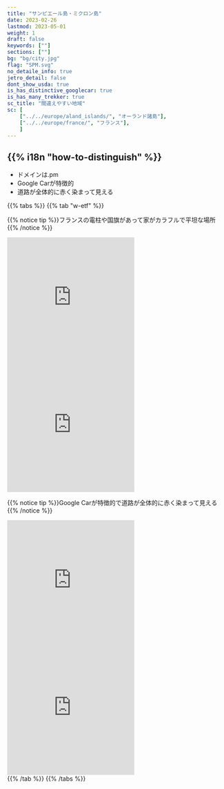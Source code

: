 ```yaml
---
title: "サンピエール島・ミクロン島"
date: 2023-02-26
lastmod: 2023-05-01
weight: 1
draft: false
keywords: [""]
sections: [""]
bg: "bg/city.jpg"
flag: "SPM.svg"
no_detaile_info: true
jetro_detail: false
dont_show_usda: true
is_has_distinctive_googlecar: true
is_has_many_trekker: true
sc_title: "間違えやすい地域"
sc: [
    ["../../europe/aland_islands/", "オーランド諸島"],
    ["../../europe/france/", "フランス"],
    ]
---
```


<div class="main-desciption country-description">
    <h2 class="section-title">{{% i18n "how-to-distinguish" %}}</h2>
    <ul class="rule-list">
        <li>ドメインは<span class="quiz">.pm</span></li>
        <li>Google Carが特徴的</li>
        <li class="no-evidence">道路が全体的に赤く染まって見える</li>
    </ul>
</div>

{{% tabs %}}
{{% tab "w-etf" %}}

{{% notice tip %}}フランスの電柱や国旗があって家がカラフルで平坦な場所
{{% /notice %}}
<div class="googlemap-if">
<iframe src="https://www.google.com/maps/embed?pb=!4v1685298451124!6m8!1m7!1sh5Al3vfiOCfWbytcf_A03Q!2m2!1d46.78757535369993!2d-56.14781238352984!3f28.96919468324098!4f-0.31525128576511463!5f0.7820865974627469" width="295" height="295" style="border:0;" allowfullscreen="" loading="lazy" referrerpolicy="no-referrer-when-downgrade"></iframe>
<iframe src="https://www.google.com/maps/embed?pb=!4v1685298840878!6m8!1m7!1s1D21RBuT9gnehw3KsV-OzQ!2m2!1d47.10031448871037!2d-56.37845346361914!3f288.01953695996787!4f-0.6350714048017778!5f1.676844943359507" width="295" height="295" style="border:0;" allowfullscreen="" loading="lazy" referrerpolicy="no-referrer-when-downgrade"></iframe>
</div>

{{% notice tip %}}Google Carが特徴的で道路が全体的に赤く染まって見える
{{% /notice %}}
<div class="googlemap-if">
<iframe src="https://www.google.com/maps/embed?pb=!4v1685298541031!6m8!1m7!1sWO2UhO5I6CZ_kh-hzVEdXA!2m2!1d47.10055295965375!2d-56.37663146981232!3f124.08130618381097!4f-33.92018079930237!5f0.7543399788957972" width="295" height="295" style="border:0;" allowfullscreen="" loading="lazy" referrerpolicy="no-referrer-when-downgrade"></iframe>
<iframe src="https://www.google.com/maps/embed?pb=!4v1685297984228!6m8!1m7!1s5q5witKGeZy8gVo5Lr7Sng!2m2!1d47.10119932881936!2d-56.3760698294595!3f28.689541558141983!4f-32.57101377631659!5f2.7394621208586054" width="295" height="295" style="border:0;" allowfullscreen="" loading="lazy" referrerpolicy="no-referrer-when-downgrade"></iframe>
</div>
{{% /tab %}}
{{% /tabs  %}}